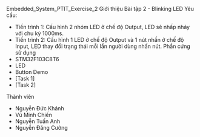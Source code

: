 Embedded_System_PTIT_Exercise_2
 Giới thiệu
Bài tập 2 - Blinking LED
 Yêu cầu:
- Tiến trình 1: Cấu hình 2 nhóm LED ở chế độ Output, LED sẽ nhấp nháy với chu kỳ 1000ms. 
- Tiến trình 2: Cấu hình 1 LED ở chế độ Output và 1 nút nhấn ở chế độ Input, LED thay đổi trạng thái mỗi lần người dùng nhấn nút.
 Phần cứng sử dụng
- STM32F103C8T6
- LED
- Button
 Demo
- [Task 1]
- [Task 2]

 Thành viên
- Nguyễn Đức Khánh
- Vũ Minh Chiến
- Nguyễn Tuấn Anh
- Nguyễn Đăng Cường

